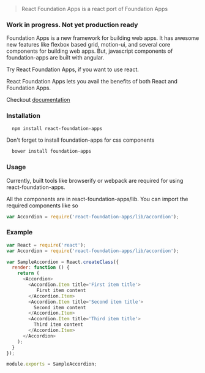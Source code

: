 > React Foundation Apps is a react port of Foundation Apps

### Work in progress. Not yet production ready

Foundation Apps is a new framework for building web apps. It has awesome new features like 
flexbox based grid, motion-ui, and several core components for building web apps.
But, javascript components of foundation-apps are built with angular.

Try React Foundation Apps, if you want to use react.

React Foundation Apps lets you avail the benefits of both React and Foundation Apps.

Checkout [documentation](http://foundation.webrafter.com) 

### Installation

```bash
  npm install react-foundation-apps
```
Don't forget to install foundation-apps for css components
```bash
  bower install foundation-apps
```

### Usage

Currently, built tools like browserify or webpack are required for using react-foundation-apps.

All the components are in react-foundation-apps/lib.
You can import the required components like so

```javascript
var Accordion = require('react-foundation-apps/lib/accordion');
```

### Example

```javascript
var React = require('react');
var Accordion = require('react-foundation-apps/lib/accordion');

var SampleAccordion = React.createClass({
  render: function () {
    return (
      <Accordion>
        <Accordion.Item title='First item title'>
           First item content
        </Accordion.Item>
        <Accordion.Item title='Second item title'>
          Second item content
        </Accordion.Item>
        <Accordion.Item title='Third item title'>
          Third item content
        </Accordion.Item>
      </Accordion>
    );
  }
});

module.exports = SampleAccordion;
```